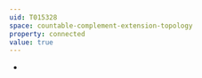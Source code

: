 ```yaml
---
uid: T015328
space: countable-complement-extension-topology
property: connected
value: true
---
```

-

